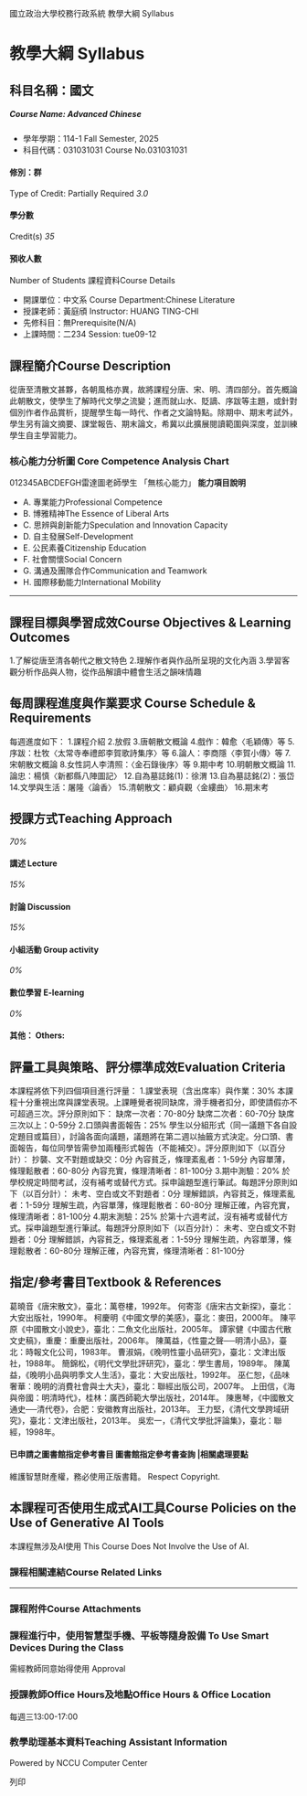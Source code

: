 國立政治大學校務行政系統 教學大綱 Syllabus
# 教學大綱 Syllabus
##  科目名稱：國文
#####  Course Name: Advanced Chinese
  * 學年學期：114-1 Fall Semester, 2025 
  * 科目代碼：031031031 Course No.031031031


#### 修別：群
Type of Credit: Partially Required 
_3.0_
#### 學分數
Credit(s)
_35_
#### 預收人數
Number of Students
課程資料Course Details
  * 開課單位：中文系 Course Department:Chinese Literature 
  * 授課老師：黃庭頎 Instructor: HUANG TING-CHI 
  * 先修科目：無Prerequisite(N/A)
  * 上課時間：二234 Session: tue09-12


##  課程簡介Course Description
從唐至清散文甚夥，各朝風格亦異，故將課程分唐、宋、明、清四部分。首先概論此朝散文，使學生了解時代文學之流變；進而就山水、貶謫、序跋等主題，或針對個別作者作品賞析，提醒學生每一時代、作者之文論特點。除期中、期末考試外，學生另有論文摘要、課堂報告、期末論文，希冀以此擴展閱讀範圍與深度，並訓練學生自主學習能力。
###  核心能力分析圖 Core Competence Analysis Chart
012345ABCDEFGH雷達圖老師學生
「無核心能力」 
**能力項目說明**
  * A. 專業能力Professional Competence
  * B. 博雅精神The Essence of Liberal Arts
  * C. 思辨與創新能力Speculation and Innovation Capacity
  * D. 自主發展Self-Development
  * E. 公民素養Citizenship Education
  * F. 社會關懷Social Concern
  * G. 溝通及團隊合作Communication and Teamwork
  * H. 國際移動能力International Mobility


* * *
##  課程目標與學習成效Course Objectives & Learning Outcomes 
1.了解從唐至清各朝代之散文特色
2.理解作者與作品所呈現的文化內涵
3.學習客觀分析作品與人物，從作品解讀中體會生活之韻味情趣
##  每周課程進度與作業要求 Course Schedule & Requirements
每週進度如下：
1.課程介紹
2.放假
3.唐朝散文概論
4.戲作：韓愈〈毛穎傳〉等
5.序跋：杜牧〈太常寺奉禮郎李賀歌詩集序〉等
6.論人：李商隱〈李賀小傳〉等
7.宋朝散文概論
8.女性詞人李清照：〈金石錄後序〉等
9.期中考
10.明朝散文概論
11.論忠：楊慎〈新都縣八陣圖記〉
12.自為墓誌銘(1)：徐渭
13.自為墓誌銘(2)：張岱
14.文學與生活：屠隆〈論香〉
15.清朝散文：顧貞觀〈金縷曲〉
16.期末考
##  授課方式Teaching Approach
_70%_
####  講述 Lecture
_15%_
####  討論 Discussion
_15%_
####  小組活動 Group activity
_0%_
####  數位學習 E-learning
_0%_
####  其他： Others:
##  評量工具與策略、評分標準成效Evaluation Criteria
本課程將依下列四個項目進行評量：
1.課堂表現（含出席率）與作業：30%
本課程十分重視出席與課堂表現。上課睡覺者視同缺席，滑手機者扣分，即使請假亦不可超過三次。評分原則如下：
缺席一次者：70-80分
缺席二次者：60-70分
缺席三次以上：0-59分
2.口頭與書面報告：25%
學生以分組形式（同一議題下各自設定題目或篇目），討論各面向議題，議題將在第二週以抽籤方式決定。分口頭、書面報告，每位同學皆需參加兩種形式報告（不能補交）。評分原則如下（以百分計）：
抄襲、文不對題或缺交：0分
內容貧乏，條理紊亂者：1-59分
內容單薄，條理鬆散者：60-80分
內容充實，條理清晰者：81-100分
3.期中測驗：20%
於學校規定時間考試，沒有補考或替代方式。採申論題型進行筆試。每題評分原則如下（以百分計）：
未考、空白或文不對題者：0分
理解錯誤，內容貧乏，條理紊亂者：1-59分
理解生疏，內容單薄，條理鬆散者：60-80分
理解正確，內容充實，條理清晰者：81-100分
4.期末測驗：25%
於第十六週考試，沒有補考或替代方式。採申論題型進行筆試。每題評分原則如下（以百分計）：
未考、空白或文不對題者：0分
理解錯誤，內容貧乏，條理紊亂者：1-59分
理解生疏，內容單薄，條理鬆散者：60-80分
理解正確，內容充實，條理清晰者：81-100分
##  指定/參考書目Textbook & References
葛曉音《唐宋散文》，臺北：萬卷樓，1992年。
何寄澎《唐宋古文新探》，臺北：大安出版社，1990年。
柯慶明《中國文學的美感》，臺北：麥田，2000年。
陳平原《中國散文小說史》，臺北：二魚文化出版社，2005年。
譚家健《中國古代散文史稿》，重慶：重慶出版社，2006年。
陳萬益，《性靈之聲──明清小品》，臺北：時報文化公司，1983年。
曹淑娟，《晚明性靈小品研究》，臺北：文津出版社，1988年。
簡錦松，《明代文學批評研究》，臺北：學生書局，1989年。
陳萬益，《晚明小品與明季文人生活》，臺北：大安出版社，1992年。
巫仁恕，《品味奢華：晚明的消費社會與士大夫》，臺北：聯經出版公司，2007年。
上田信，《海與帝國：明清時代》，桂林：廣西師範大學出版社，2014年。
陳惠琴，《中國散文通史──清代卷》，合肥：安徽教育出版社，2013年。
王力堅，《清代文學跨域研究》，臺北：文津出版社，2013年。
吳宏一，《清代文學批評論集》，臺北：聯經，1998年。
####  已申請之圖書館指定參考書目  圖書館指定參考書查詢 |相關處理要點
維護智慧財產權，務必使用正版書籍。 Respect Copyright.
##  本課程可否使用生成式AI工具Course Policies on the Use of Generative AI Tools
本課程無涉及AI使用 This Course Does Not Involve the Use of AI.
###  課程相關連結Course Related Links
* * *
###  課程附件Course Attachments
###  課程進行中，使用智慧型手機、平板等隨身設備 To Use Smart Devices During the Class
需經教師同意始得使用  Approval
###  授課教師Office Hours及地點Office Hours & Office Location
每週三13:00-17:00
###  教學助理基本資料Teaching Assistant Information
Powered by NCCU Computer Center
  
列印
